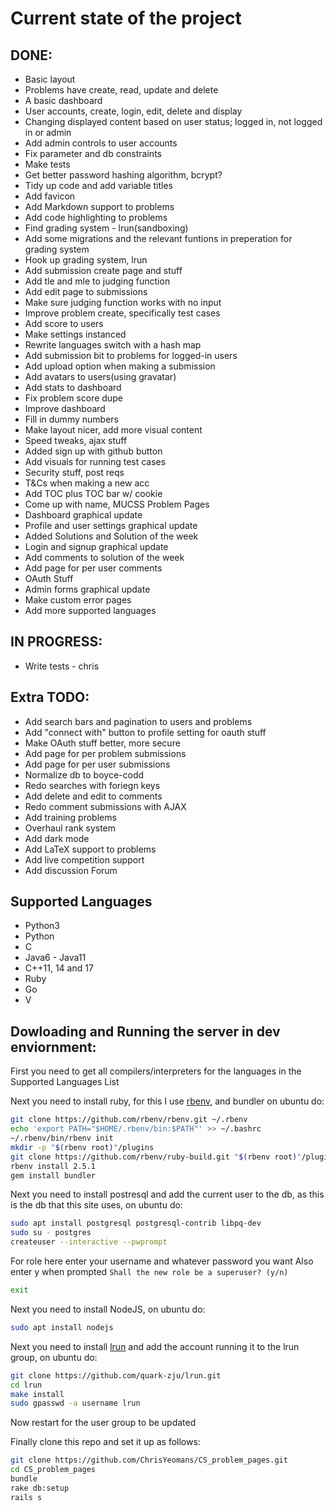 # Current state of the project

## DONE:
* Basic layout
* Problems have create, read, update and delete
* A basic dashboard
* User accounts, create, login, edit, delete and display
* Changing displayed content based on user status; logged in, not logged in or admin
* Add admin controls to user accounts
* Fix parameter and db constraints
* Make tests
* Get better password hashing algorithm, bcrypt?
* Tidy up code and add variable titles
* Add favicon
* Add Markdown support to problems
* Add code highlighting to problems
* Find grading system - lrun(sandboxing)
* Add some migrations and the relevant funtions in preperation for grading system
* Hook up grading system, lrun
* Add submission create page and stuff
* Add tle and mle to judging function
* Add edit page to submissions
* Make sure judging function works with no input
* Improve problem create, specifically test cases
* Add score to users
* Make settings instanced
* Rewrite languages switch with a hash map
* Add submission bit to problems for logged-in users
* Add upload option when making a submission
* Add avatars to users(using gravatar)
* Add stats to dashboard
* Fix problem score dupe
* Improve dashboard
* Fill in dummy numbers
* Make layout nicer, add more visual content
* Speed tweaks, ajax stuff
* Added sign up with github button
* Add visuals for running test cases
* Security stuff, post reqs
* T&Cs when making a new acc
* Add TOC plus TOC bar w/ cookie
* Come up with name, MUCSS Problem Pages
* Dashboard graphical update
* Profile and user settings graphical update
* Added Solutions and Solution of the week
* Login and signup graphical update
* Add comments to solution of the week
* Add page for per user comments
* OAuth Stuff
* Admin forms graphical update
* Make custom error pages
* Add more supported languages

## IN PROGRESS: 
* Write tests - chris

## Extra TODO:
* Add search bars and pagination to users and problems
* Add "connect with" button to profile setting for oauth stuff
* Make OAuth stuff better, more secure
* Add page for per problem submissions
* Add page for per user submissions
* Normalize db to boyce-codd
* Redo searches with foriegn keys
* Add delete and edit to comments
* Redo comment submissions with AJAX
* Add training problems
* Overhaul rank system
* Add dark mode
* Add LaTeX support to problems
* Add live competition support
* Add discussion Forum

## Supported Languages
* Python3
* Python
* C
* Java6 - Java11
* C++11, 14 and 17
* Ruby
* Go
* V

## Dowloading and Running the server in dev enviornment:
First you need to get all compilers/interpreters for the languages in the Supported Languages List

Next you need to install ruby, for this I use [rbenv](https://github.com/rbenv/rbenv), and bundler on ubuntu do:
```bash
git clone https://github.com/rbenv/rbenv.git ~/.rbenv
echo 'export PATH="$HOME/.rbenv/bin:$PATH"' >> ~/.bashrc
~/.rbenv/bin/rbenv init
mkdir -p "$(rbenv root)"/plugins
git clone https://github.com/rbenv/ruby-build.git "$(rbenv root)"/plugins/ruby-build
rbenv install 2.5.1
gem install bundler
```

Next you need to install postresql and add the current user to the db, as this is the db that this site uses, on ubuntu do:
```bash
sudo apt install postgresql postgresql-contrib libpq-dev
sudo su - postgres
createuser --interactive --pwprompt
```
For role here enter your username and whatever password you want
Also enter y when prompted ```Shall the new role be a superuser? (y/n)```
```bash
exit
```

Next you need to install NodeJS, on ubuntu do:
```bash
sudo apt install nodejs
```

Next you need to install [lrun](https://github.com/quark-zju/lrun) and add the account running it to the lrun group, on ubuntu do:
```bash
git clone https://github.com/quark-zju/lrun.git
cd lrun
make install
sudo gpasswd -a username lrun
```
Now restart for the user group to be updated

Finally clone this repo and set it up as follows:
```bash
git clone https://github.com/ChrisYeomans/CS_problem_pages.git
cd CS_problem_pages
bundle
rake db:setup
rails s
```